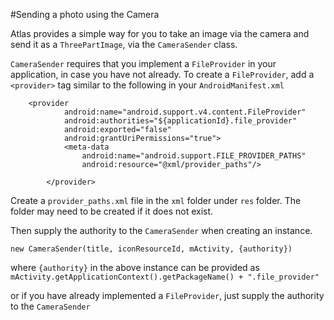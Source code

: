 #Sending a photo using the Camera

Atlas provides a simple way for you to take an image via the camera and send it as a `ThreePartImage`, via the `CameraSender` class. 

`CameraSender` requires that you implement a `FileProvider` in your application, in case you have not already. To create a `FileProvider`, add a `<provider>` tag similar to the following in your `AndroidManifest.xml`

```
	<provider
            android:name="android.support.v4.content.FileProvider"
            android:authorities="${applicationId}.file_provider"
            android:exported="false"
            android:grantUriPermissions="true">
            <meta-data
                android:name="android.support.FILE_PROVIDER_PATHS"
                android:resource="@xml/provider_paths"/>

        </provider>
```
Create a `provider_paths.xml` file in the `xml` folder under `res` folder. The folder may need to be created if it does not exist.

Then supply the authority to the `CameraSender` when creating an instance.

```
new CameraSender(title, iconResourceId, mActivity, {authority})
```

where `{authority}` in the above instance can be provided as `mActivity.getApplicationContext().getPackageName() + ".file_provider"`

or if you have already implemented a `FileProvider`, just supply the authority to the `CameraSender`